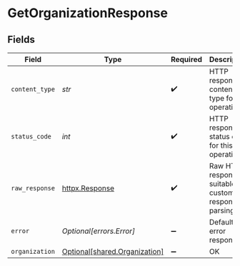 # GetOrganizationResponse


## Fields

| Field                                                                | Type                                                                 | Required                                                             | Description                                                          |
| -------------------------------------------------------------------- | -------------------------------------------------------------------- | -------------------------------------------------------------------- | -------------------------------------------------------------------- |
| `content_type`                                                       | *str*                                                                | :heavy_check_mark:                                                   | HTTP response content type for this operation                        |
| `status_code`                                                        | *int*                                                                | :heavy_check_mark:                                                   | HTTP response status code for this operation                         |
| `raw_response`                                                       | [httpx.Response](https://www.python-httpx.org/api/#response)         | :heavy_check_mark:                                                   | Raw HTTP response; suitable for custom response parsing              |
| `error`                                                              | *Optional[errors.Error]*                                             | :heavy_minus_sign:                                                   | Default error response                                               |
| `organization`                                                       | [Optional[shared.Organization]](../../models/shared/organization.md) | :heavy_minus_sign:                                                   | OK                                                                   |